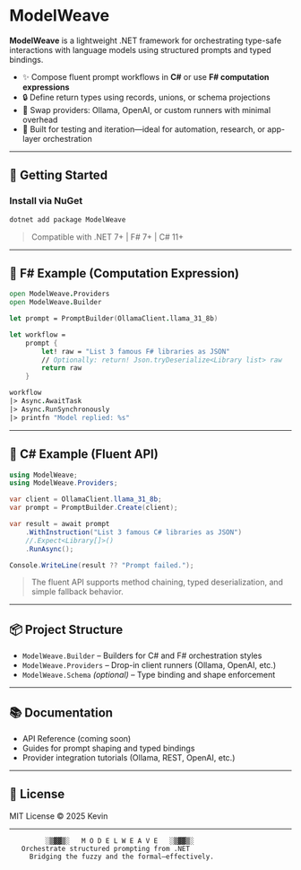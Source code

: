 ﻿# ModelWeave

**ModelWeave** is a lightweight .NET framework for orchestrating type-safe interactions with language models using structured prompts and typed bindings.

- ✨ Compose fluent prompt workflows in **C#** or use **F# computation expressions**  
- 🔒 Define return types using records, unions, or schema projections  
- 🧩 Swap providers: Ollama, OpenAI, or custom runners with minimal overhead  
- 🧪 Built for testing and iteration—ideal for automation, research, or app-layer orchestration

---

## 🚀 Getting Started

### Install via NuGet

```bash
dotnet add package ModelWeave
```

> Compatible with .NET 7+ | F# 7+ | C# 11+

---

## 🧵 F# Example (Computation Expression)

```fsharp
open ModelWeave.Providers
open ModelWeave.Builder

let prompt = PromptBuilder(OllamaClient.llama_31_8b)

let workflow = 
    prompt {
        let! raw = "List 3 famous F# libraries as JSON"
        // Optionally: return! Json.tryDeserialize<Library list> raw
        return raw
    }

workflow 
|> Async.AwaitTask 
|> Async.RunSynchronously 
|> printfn "Model replied: %s"
```

---

## 🧰 C# Example (Fluent API)

```csharp
using ModelWeave;
using ModelWeave.Providers;

var client = OllamaClient.llama_31_8b;
var prompt = PromptBuilder.Create(client);

var result = await prompt
    .WithInstruction("List 3 famous C# libraries as JSON")
    //.Expect<Library[]>()
    .RunAsync();

Console.WriteLine(result ?? "Prompt failed.");
```

> The fluent API supports method chaining, typed deserialization, and simple fallback behavior.

---

## 📦 Project Structure

- `ModelWeave.Builder` – Builders for C# and F# orchestration styles  
- `ModelWeave.Providers` – Drop-in client runners (Ollama, OpenAI, etc.)  
- `ModelWeave.Schema` *(optional)* – Type binding and shape enforcement

---

## 📚 Documentation

- API Reference (coming soon)  
- Guides for prompt shaping and typed bindings  
- Provider integration tutorials (Ollama, REST, OpenAI, etc.)

---

## 🔖 License

MIT License © 2025 Kevin

---

```
         ░▒▓▓▒░   M O D E L W E A V E   ░▒▓▓▒░  
   Orchestrate structured prompting from .NET  
     Bridging the fuzzy and the formal—effectively.
```
